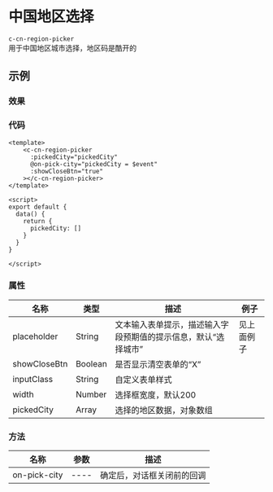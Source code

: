 # 中国地区选择    
`c-cn-region-picker`  
用于中国地区城市选择，地区码是酷开的  

## 示例

### 效果

<Demo>
  <CnRegionPickerDemo
    :showCloseBtn="true"
   />
</Demo>

### 代码  
```vue
<template>
    <c-cn-region-picker
      :pickedCity="pickedCity"
      @on-pick-city="pickedCity = $event"
      :showCloseBtn="true"
    ></c-cn-region-picker>
</template>

<script>
export default {
  data() {
    return {
      pickedCity: []
    }
  }
}

</script>

```

### 属性  
| 名称 | 类型 | 描述 | 例子 |  
| ---- | ---- | ---- | ---- |
| placeholder | String | 文本输入表单提示，描述输入字段预期值的提示信息，默认“选择城市” | 见上面例子 |
| showCloseBtn | Boolean | 是否显示清空表单的“X” | |
| inputClass | String | 自定义表单样式 | |
| width | Number | 选择框宽度，默认200 | |
| pickedCity | Array | 选择的地区数据，对象数组 | |

### 方法
| 名称 | 参数 | 描述 |
| ---- | ---- | ---- | 
| on-pick-city | ---- | 确定后，对话框关闭前的回调 |
<Comment />
